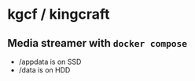 # kgcf / kingcraft

## Media streamer with `docker compose`

* /appdata is on SSD
* /data is on HDD

